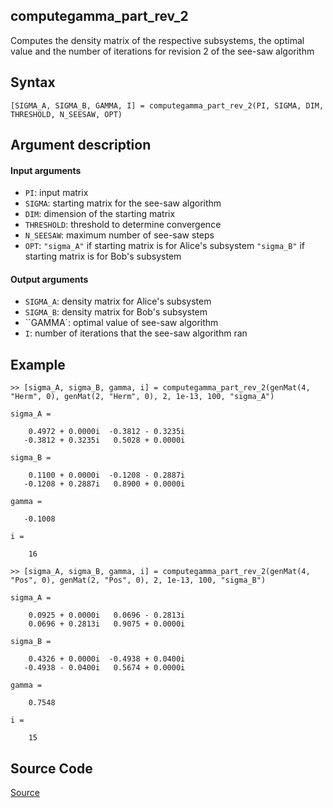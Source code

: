 ## computegamma_part_rev_2
Computes the density matrix of the respective subsystems, the optimal value and the number of iterations for revision 2 of the see-saw algorithm

## Syntax
``[SIGMA_A, SIGMA_B, GAMMA, I] = computegamma_part_rev_2(PI, SIGMA, DIM, THRESHOLD, N_SEESAW, OPT)``

## Argument description
#### Input arguments
- ``PI``: input matrix
- ``SIGMA``: starting matrix for the see-saw algorithm
- ``DIM``: dimension of the starting matrix
- ``THRESHOLD``: threshold to determine convergence
- ``N_SEESAW``: maximum number of see-saw steps
- ``OPT``: ``"sigma_A"`` if starting matrix is for Alice's subsystem
           ``"sigma_B"`` if starting matrix is for Bob's subsystem

#### Output arguments
- ``SIGMA_A``: density matrix for Alice's subsystem
- ``SIGMA_B``: density matrix for Bob's subsystem
- ``GAMMA`: optimal value of see-saw algorithm
- ``I``: number of iterations that the see-saw algorithm ran

## Example
    >> [sigma_A, sigma_B, gamma, i] = computegamma_part_rev_2(genMat(4, "Herm", 0), genMat(2, "Herm", 0), 2, 1e-13, 100, "sigma_A")

    sigma_A =

        0.4972 + 0.0000i  -0.3812 - 0.3235i
       -0.3812 + 0.3235i   0.5028 + 0.0000i

    sigma_B =

        0.1100 + 0.0000i  -0.1208 - 0.2887i
       -0.1208 + 0.2887i   0.8900 + 0.0000i

    gamma =

       -0.1008

    i =

        16

    >> [sigma_A, sigma_B, gamma, i] = computegamma_part_rev_2(genMat(4, "Pos", 0), genMat(2, "Pos", 0), 2, 1e-13, 100, "sigma_B")

    sigma_A =

        0.0925 + 0.0000i   0.0696 - 0.2813i
        0.0696 + 0.2813i   0.9075 + 0.0000i

    sigma_B =

        0.4326 + 0.0000i  -0.4938 + 0.0400i
       -0.4938 - 0.0400i   0.5674 + 0.0000i

    gamma =

        0.7548

    i =

        15

## Source Code
[Source](https://github.com/ankith-mohan/SEP/blob/main/SDPs/LowerBounds/computegamma_part_rev_2.m)